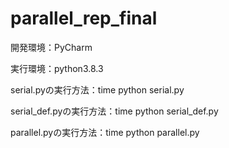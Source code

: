 # parallel_rep_final

開発環境：PyCharm

実行環境：python3.8.3


serial.pyの実行方法：time python serial.py

serial_def.pyの実行方法：time python serial_def.py

parallel.pyの実行方法：time python parallel.py
